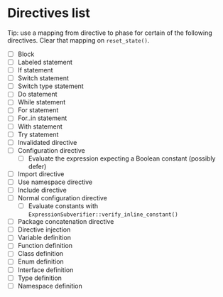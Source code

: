 # Directives list

Tip: use a mapping from directive to phase for certain of the following directives. Clear that mapping on `reset_state()`.

* [ ] Block
* [ ] Labeled statement
* [ ] If statement
* [ ] Switch statement
* [ ] Switch type statement
* [ ] Do statement
* [ ] While statement
* [ ] For statement
* [ ] For..in statement
* [ ] With statement
* [ ] Try statement
* [ ] Invalidated directive
* [ ] Configuration directive
  * [ ] Evaluate the expression expecting a Boolean constant (possibly defer)
* [ ] Import directive
* [ ] Use namespace directive
* [ ] Include directive
* [ ] Normal configuration directive
  * [ ] Evaluate constants with `ExpressionSubverifier::verify_inline_constant()`
* [ ] Package concatenation directive
* [ ] Directive injection
* [ ] Variable definition
* [ ] Function definition
* [ ] Class definition
* [ ] Enum definition
* [ ] Interface definition
* [ ] Type definition
* [ ] Namespace definition